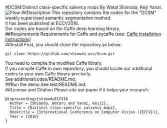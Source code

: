 #DCSM:Distinct class-specific saliency maps
By Watal Shimoda, Keiji Yanai.
![Flow](https://github.com/shimoda-uec/dcrm/blob/master/process.png "flow")
##Description
This repository contains the codes for the "DCSM" weakly supervised semantic segmentation method.  
It has been published at ECCV2016.  
Our codes are based on the Caffe deep learning library.  
##Requirements
Requirements for Caffe and pycaffe (see: [Caffe installation instructions](http://caffe.berkeleyvision.org/))  
##Install
First, you should clone the repository as below.  
```
git clone https://github.com/shimoda-uec/dcsm.git
```

You need to compile the modified Caffe library.  
If you compile Caffe in own repository, you should locate our additional codes to your own Caffe library precisely.  
See additionalcodes/README.md.  
##Run the demo
See test/README.md.  
##License and Citation
Please cite our paper if it helps your research:
```
@inproceedings{shimodaECCV16  
  Author = {Shimoda, Wataru and Yanai, Keiji},  
  Title = {Distinct class-specific saliency maps},  
  Booktitle = {International Conference on Computer Vision ({ECCV})},  
  Year = {2016}  
}  
```
